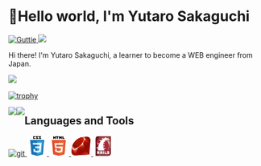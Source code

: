 # 👋Hello world, I'm Yutaro Sakaguchi
<p align="left"> 
  <a href="https://github.com/Guttie/Guttie/">
    <img src="https://komarev.com/ghpvc/?username=Guttie" alt="Guttie" />
  </a>
  <a href="https://github.com/Guttie">
    <img height="20" src="https://img.shields.io/github/followers/Guttie?label=follow&logo=github&style=flat" />
  </a>
</p>

Hi there! I'm Yutaro Sakaguchi, a learner to become a WEB engineer from Japan.

<!-- サマリー -->
![](https://github-profile-summary-cards.vercel.app/api/cards/profile-details?username=Guttie&theme=dracula)

<!-- トロフィ統計 -->
[![trophy](https://github-profile-trophy.vercel.app/?username=Guttie&theme=dracula&no-frame=true&margin-w=6)](https://github.com/ryo-ma/github-profile-trophy)


<p align="left">
   <!-- リポジトリステータス -->
  <a href="https://github.com/anuraghazra/github-readme-stats">
    <img align="left" src="https://github-readme-stats.vercel.app/api?username=Guttie&hide=contribs&count_private=true&show_icons=true&theme=dracula" />
  </a>
  <!-- ソースコード統計 -->
  <a href="https://github.com/anuraghazra/github-readme-stats">
    <img align="left" src="https://github-readme-stats.vercel.app/api/top-langs/?username=Guttie&theme=dracula" />
  </a>
</p>

## Languages and Tools
<p align="left">
  <a href="https://git-scm.com/" target="_blank" rel="noreferrer">
    <img src="https://www.vectorlogo.zone/logos/git-scm/git-scm-icon.svg" alt="git" width="40" height="40"/>
  </a>
  <a href="https://www.w3schools.com/css/" target="_blank" rel="noreferrer">
    <img src="https://raw.githubusercontent.com/devicons/devicon/master/icons/css3/css3-original-wordmark.svg" alt="css3" width="40" height="40"/>
  </a>
  <a href="https://www.w3.org/html/" target="_blank" rel="noreferrer">
    <img src="https://raw.githubusercontent.com/devicons/devicon/master/icons/html5/html5-original-wordmark.svg" alt="html5" width="40" height="40"/>
  </a>
  <a href="https://www.ruby-lang.org/en/" target="_blank" rel="noreferrer">
    <img src="https://raw.githubusercontent.com/devicons/devicon/master/icons/ruby/ruby-original.svg" alt="ruby" width="40" height="40"/>
  </a>
  <a href="https://rubyonrails.org" target="_blank" rel="noreferrer">
    <img src="https://raw.githubusercontent.com/devicons/devicon/master/icons/rails/rails-original-wordmark.svg" alt="rails" width="40" height="40"/>
  </a> 
</p>


<!--
**Guttie/Guttie** is a ✨ _special_ ✨ repository because its `README.md` (this file) appears on your GitHub profile.

Here are some ideas to get you started:

- 🔭 I’m currently working on ...
- 🌱 I’m currently learning ...
- 👯 I’m looking to collaborate on ...
- 🤔 I’m looking for help with ...
- 💬 Ask me about ...
- 📫 How to reach me: ...
- 😄 Pronouns: ...
- ⚡ Fun fact: ...
-->
